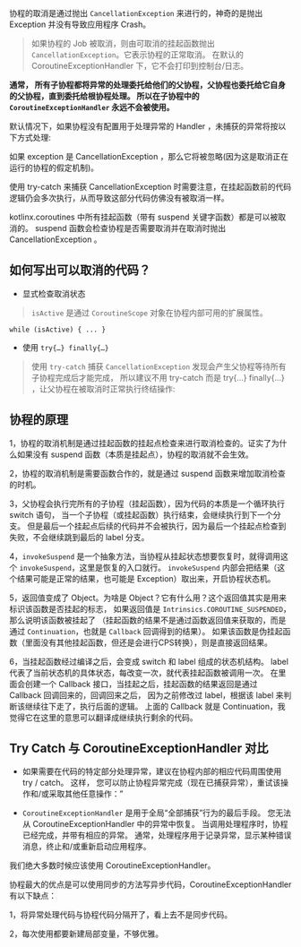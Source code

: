 协程的取消是通过抛出 `CancellationException` 来进行的，神奇的是抛出 Exception 并没有导致应用程序 Crash。

>如果协程的 Job 被取消，则由可取消的挂起函数抛出 `CancellationException`。它表示协程的正常取消。
在默认的 CoroutineExceptionHandler 下，它不会打印到控制台/日志。

**通常， 所有子协程都将异常的处理委托给他们的父协程，父协程也委托给它自身的父协程，直到委托给根协程处理。
所以在子协程中的 `CoroutineExceptionHandler` 永远不会被使用。**

默认情况下，如果协程没有配置用于处理异常的 Handler ，未捕获的异常将按以下方式处理:

如果 exception 是 CancellationException ，那么它将被忽略(因为这是取消正在运行的协程的假定机制)。

使用 try-catch 来捕获 CancellationException 时需要注意，在挂起函数前的代码逻辑仍会多次执行，从而导致这部分代码仿佛没有被取消一样。

kotlinx.coroutines 中所有挂起函数（带有 suspend 关键字函数）都是可以被取消的。
suspend 函数会检查协程是否需要取消并在取消时抛出 CancellationException 。

## 如何写出可以取消的代码？

- 显式检查取消状态

>`isActive` 是通过 `CoroutineScope` 对象在协程内部可用的扩展属性。

```
while (isActive) { ... }
```

- 使用 `try{…} finally{…}`

>使用 `try-catch` 捕获 `CancellationException` 发现会产生父协程等待所有子协程完成后才能完成，
所以建议不用 try-catch 而是 try{…} finally{…} ，让父协程在被取消时正常执行终结操作:

## 协程的原理

1，协程的取消机制是通过挂起函数的挂起点检查来进行取消检查的。证实了为什么如果没有 suspend 函数（本质是挂起点），协程的取消就不会生效。

2，协程的取消机制是需要函数合作的，就是通过 suspend 函数来增加取消检查的时机。

3，父协程会执行完所有的子协程（挂起函数），因为代码的本质是一个循环执行 switch 语句， 当一个子协程（或挂起函数）执行结束，会继续执行到下一个分支。
但是最后一个挂起点后续的代码并不会被执行，因为最后一个挂起点检查到失败，不会继续跳到最后的 label 分支。

4，`invokeSuspend` 是一个抽象方法，当协程从挂起状态想要恢复时，就得调用这个 `invokeSuspend`，这里是恢复的入口就行。
`invokeSuspend` 内部会把结果（这个结果可能是正常的结果，也可能是 Exception）取出来，开启协程状态机。

5，返回值变成了 Object。为啥是 Object？它有什么用？这个返回值其实是用来标识该函数是否挂起的标志，
如果返回值是 `Intrinsics.COROUTINE_SUSPENDED`，那么说明该函数被挂起了
（挂起函数的结果不是通过函数返回值来获取的，而是通过 `Continuation`，也就是 `Callback` 回调得到的结果）。
如果该函数是伪挂起函数（里面没有其他挂起函数，但还是会进行CPS转换），则是直接返回结果。

6，当挂起函数经过编译之后，会变成 switch 和 label 组成的状态机结构。
label 代表了当前状态机的具体状态，每改变一次，就代表挂起函数被调用一次。
在里面会创建一个 Callback 接口，当挂起之后，挂起函数的结果返回是通过 Callback 回调回来的，回调回来之后，
因为之前修改过 label，根据该 label 来判断该继续往下走了，执行后面的逻辑。
上面的 Callback 就是 Continuation，我觉得它在这里的意思可以翻译成继续执行剩余的代码。

## Try Catch 与 CoroutineExceptionHandler 对比

- 如果需要在代码的特定部分处理异常，建议在协程内部的相应代码周围使用 try / catch。
这样， 您可以防止协程异常完成（现在已捕获异常），重试该操作和/或采取其他任意操作：”

- `CoroutineExceptionHandler` 是用于全局“全部捕获”行为的最后手段。
您无法从 CoroutineExceptionHandler 中的异常中恢复。
当调用处理程序时，协程已经完成，并带有相应的异常。 
通常，处理程序用于记录异常，显示某种错误消息，终止和/或重新启动应用程序。

我们绝大多数时候应该使用 CoroutineExceptionHandler。

协程最大的优点是可以使用同步的方法写异步代码，CoroutineExceptionHandler 有以下缺点：

1，将异常处理代码与协程代码分隔开了，看上去不是同步代码。

2，每次使用都要新建局部变量，不够优雅。





